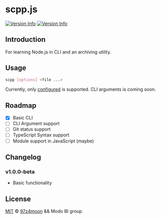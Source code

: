 # scpp.js

[![Version Info](https://img.shields.io/static/v1?label=node&message=v14.x&color=red)](https://nodejs.org/docs/latest-v14.x/api/)
[![Version Info](https://img.shields.io/static/v1?label=version&message=v1.0.0-beta&color=yellowgreen)](./package.json)

## Introduction

For learning Node.js in CLI and an archiving utility.

## Usage

```bash
scpp [options] <file ...>
```

Currently, only [configured](./scpp.config.js) is supported. CLI arguments is coming soon.

## Roadmap

- [x] Basic CLI
- [ ] CLI Argument support
- [ ] Git status support
- [ ] TypeScript Syntax support
- [ ] Module support in JavaScript (maybe)

## Changelog

### v1.0.0-beta

- Basic functionality

## License

[MIT](./LICENSE) © [97z4moon](https://github.com/97z4moon) && Modo BI group
